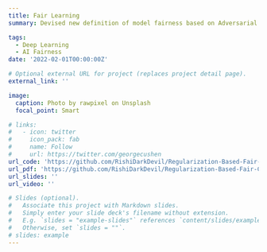 ```yaml
---
title: Fair Learning
summary: Devised new definition of model fairness based on Adversarial notion and implemented several fairness techniques like fairness regularization and LFR in NNs

tags:
  - Deep Learning
  - AI Fairness
date: '2022-02-01T00:00:00Z'

# Optional external URL for project (replaces project detail page).
external_link: ''

image:
  caption: Photo by rawpixel on Unsplash
  focal_point: Smart

# links:
#   - icon: twitter
#     icon_pack: fab
#     name: Follow
#     url: https://twitter.com/georgecushen
url_code: 'https://github.com/RishiDarkDevil/Regularization-Based-Fair-Classifier'
url_pdf: 'https://github.com/RishiDarkDevil/Regularization-Based-Fair-Classifier/blob/main/Fair-Classifier.ipynb'
url_slides: ''
url_video: ''

# Slides (optional).
#   Associate this project with Markdown slides.
#   Simply enter your slide deck's filename without extension.
#   E.g. `slides = "example-slides"` references `content/slides/example-slides.md`.
#   Otherwise, set `slides = ""`.
# slides: example
---
```

